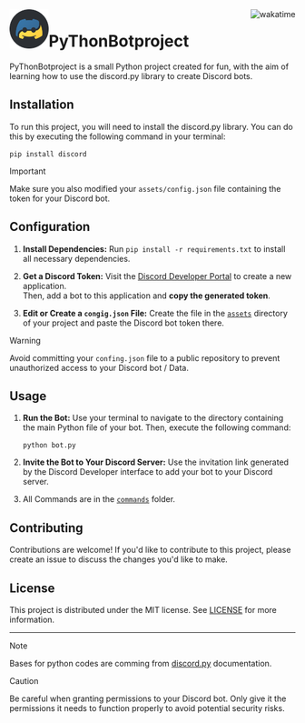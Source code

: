 <a href="https://wakatime.com/badge/user/579bed4b-39bc-4178-85cd-cca984453d63/project/dd8e59b0-cfad-48a8-a0f0-c1341fad7612">
   <img align="right" src="https://wakatime.com/badge/user/579bed4b-39bc-4178-85cd-cca984453d63/project/dd8e59b0-cfad-48a8-a0f0-c1341fad7612.svg" alt="wakatime">
</a>
<img align="left" src="assets/images/BotPy.png" width="69em">

# PyThonBotproject

PyThonBotproject is a small Python project created for fun, with the aim of learning how to use the discord.py library to create Discord bots.

## Installation

To run this project, you will need to install the discord.py library. You can do this by executing the following command in your terminal:
```
pip install discord
```

> [!IMPORTANT]
> Make sure you also modified your `assets/config.json` file containing the token for your Discord bot.

## Configuration

1. **Install Dependencies:** Run `pip install -r requirements.txt` to install all necessary dependencies.

2. **Get a Discord Token:** Visit the [Discord Developer Portal](https://discord.com/developers/applications) to create a new application.
<br>Then, add a bot to this application and **copy the generated token**.
   
3. **Edit or Create a `congig.json` File:** Create the file in the [`assets`](assets) directory of your project and paste the Discord bot token there.
> [!WARNING]
> Avoid committing your `confing.json` file to a public repository to prevent unauthorized access to your Discord bot / Data.

## Usage

1. **Run the Bot:** Use your terminal to navigate to the directory containing the main Python file of your bot. Then, execute the following command:
    ```
    python bot.py
    ```

2. **Invite the Bot to Your Discord Server:** Use the invitation link generated by the Discord Developer interface to add your bot to your Discord server.

3. All Commands are in the [`commands`](commands) folder.

## Contributing

Contributions are welcome! If you'd like to contribute to this project, please create an issue to discuss the changes you'd like to make.

## License

This project is distributed under the MIT license. See [LICENSE](LICENSE) for more information.

---

> [!NOTE]
> Bases for python codes are comming from [discord.py](https://discordpy.readthedocs.io/en/stable/index.html) documentation.

> [!CAUTION]
> Be careful when granting permissions to your Discord bot. Only give it the permissions it needs to function properly to avoid potential security risks.
